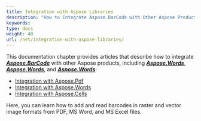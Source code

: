 ```yaml
---
title: Integration with Aspose Libraries
description: "How to Integrate Aspose.BarCode with Other Aspose Products"
keywords:
type: docs
weight: 40
url: /net/integration-with-aspose-libraries/
---
```


This documentation chapter provides articles that describe how to integrate [***Aspose.BarCode***](https://products.aspose.com/barcode/net/) with other Aspose products, including [***Aspose.Words***](https://products.aspose.com/words/net/), [***Aspose.Words***](https://products.aspose.com/pdf/net/), and [***Aspose.Words***](https://products.aspose.com/cells/net/):
- [Integration with Aspose.Pdf](/barcode/net/integrate-with-aspose-pdf/)
- [Integration with Aspose.Words](/barcode/net/integrate-with-aspose-words/)
- [Integration with Aspose.Cells](/barcode/net/integrate-with-aspose-cells/)

Here, you can learn how to add and read barcodes in raster and vector image formats from PDF, MS Word, and MS Excel files.